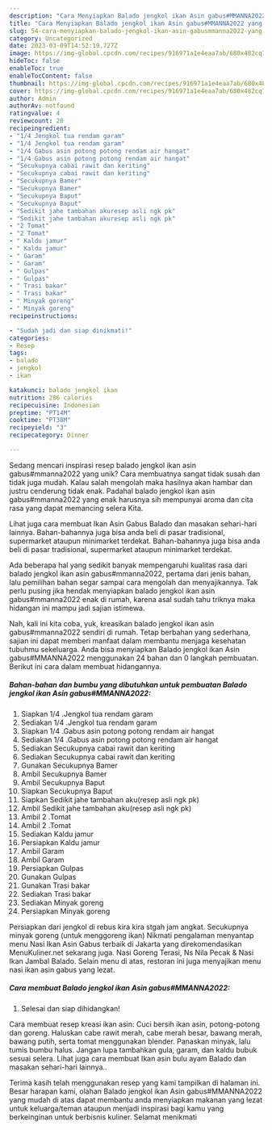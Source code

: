 ```yaml
---
description: "Cara Menyiapkan Balado jengkol ikan Asin gabus#MMANNA2022 yang Lezat Sekali"
title: "Cara Menyiapkan Balado jengkol ikan Asin gabus#MMANNA2022 yang Lezat Sekali"
slug: 54-cara-menyiapkan-balado-jengkol-ikan-asin-gabusmmanna2022-yang-lezat-sekali
category: Uncategorized
date: 2023-03-09T14:52:19.727Z
image: https://img-global.cpcdn.com/recipes/916971a1e4eaa7ab/680x482cq70/balado-jengkol-ikan-asin-gabusmmanna2022-foto-resep-utama.jpg
hideToc: false
enableToc: true
enableTocContent: false
thumbnail: https://img-global.cpcdn.com/recipes/916971a1e4eaa7ab/680x482cq70/balado-jengkol-ikan-asin-gabusmmanna2022-foto-resep-utama.jpg
cover: https://img-global.cpcdn.com/recipes/916971a1e4eaa7ab/680x482cq70/balado-jengkol-ikan-asin-gabusmmanna2022-foto-resep-utama.jpg
author: Admin
authorAv: notfound
ratingvalue: 4
reviewcount: 20
recipeingredient:
- "1/4 Jengkol tua rendam garam"
- "1/4 Jengkol tua rendam garam"
- "1/4 Gabus asin potong potong rendam air hangat"
- "1/4 Gabus asin potong potong rendam air hangat"
- "Secukupnya cabai rawit dan keriting"
- "Secukupnya cabai rawit dan keriting"
- "Secukupnya Bamer"
- "Secukupnya Bamer"
- "Secukupnya Baput"
- "Secukupnya Baput"
- "Sedikit jahe tambahan akuresep asli ngk pk"
- "Sedikit jahe tambahan akuresep asli ngk pk"
- "2 Tomat"
- "2 Tomat"
- " Kaldu jamur"
- " Kaldu jamur"
- " Garam"
- " Garam"
- " Gulpas"
- " Gulpas"
- " Trasi bakar"
- " Trasi bakar"
- " Minyak goreng"
- " Minyak goreng"
recipeinstructions:

- "Sudah jadi dan siap dinikmati!"
categories:
- Resep
tags:
- balado
- jengkol
- ikan

katakunci: balado jengkol ikan 
nutrition: 286 calories
recipecuisine: Indonesian
preptime: "PT14M"
cooktime: "PT38M"
recipeyield: "3"
recipecategory: Dinner

---
```





Sedang mencari inspirasi resep balado jengkol ikan asin gabus#mmanna2022 yang unik? Cara membuatnya sangat tidak susah dan tidak juga mudah. Kalau salah mengolah maka hasilnya akan hambar dan justru cenderung tidak enak. Padahal balado jengkol ikan asin gabus#mmanna2022 yang enak harusnya sih mempunyai aroma dan cita rasa yang dapat memancing selera Kita.





Lihat juga cara membuat Ikan Asin Gabus Balado dan masakan sehari-hari lainnya. Bahan-bahannya juga bisa anda beli di pasar tradisional, supermarket ataupun minimarket terdekat. Bahan-bahannya juga bisa anda beli di pasar tradisional, supermarket ataupun minimarket terdekat.

Ada beberapa hal yang sedikit banyak mempengaruhi kualitas rasa dari balado jengkol ikan asin gabus#mmanna2022, pertama dari jenis bahan, lalu pemilihan bahan segar sampai cara mengolah dan menyajikannya. Tak perlu pusing jika hendak menyiapkan balado jengkol ikan asin gabus#mmanna2022 enak di rumah, karena asal sudah tahu triknya maka hidangan ini mampu jadi sajian istimewa.






Nah, kali ini kita coba, yuk, kreasikan balado jengkol ikan asin gabus#mmanna2022 sendiri di rumah. Tetap berbahan yang sederhana, sajian ini dapat memberi manfaat dalam membantu menjaga kesehatan tubuhmu sekeluarga. Anda bisa menyiapkan Balado jengkol ikan Asin gabus#MMANNA2022 menggunakan 24 bahan dan 0 langkah pembuatan. Berikut ini cara dalam membuat hidangannya.

<!--inarticleads1-->

##### Bahan-bahan dan bumbu yang dibutuhkan untuk pembuatan Balado jengkol ikan Asin gabus#MMANNA2022:

1. Siapkan 1/4 .Jengkol tua rendam garam
1. Sediakan 1/4 .Jengkol tua rendam garam
1. Siapkan 1/4 .Gabus asin potong potong rendam air hangat
1. Sediakan 1/4 .Gabus asin potong potong rendam air hangat
1. Sediakan Secukupnya cabai rawit dan keriting
1. Sediakan Secukupnya cabai rawit dan keriting
1. Gunakan Secukupnya Bamer
1. Ambil Secukupnya Bamer
1. Ambil Secukupnya Baput
1. Siapkan Secukupnya Baput
1. Siapkan Sedikit jahe tambahan aku(resep asli ngk pk)
1. Ambil Sedikit jahe tambahan aku(resep asli ngk pk)
1. Ambil 2 .Tomat
1. Ambil 2 .Tomat
1. Sediakan  Kaldu jamur
1. Persiapkan  Kaldu jamur
1. Ambil  Garam
1. Ambil  Garam
1. Persiapkan  Gulpas
1. Gunakan  Gulpas
1. Gunakan  Trasi bakar
1. Sediakan  Trasi bakar
1. Sediakan  Minyak goreng
1. Persiapkan  Minyak goreng


Persiapkan dari jengkol di rebus kira kira stgah jam angkat. Secukupnya minyak goreng (untuk menggoreng ikan) Nikmati pengalaman menyantap menu Nasi Ikan Asin Gabus terbaik di Jakarta yang direkomendasikan MenuKuliner.net sekarang juga. Nasi Goreng Terasi, Ns Nila Pecak &amp; Nasi Ikan Jambal Balado. Selain menu di atas, restoran ini juga menyajikan menu nasi ikan asin gabus yang lezat. 

<!--inarticleads2-->

##### Cara membuat Balado jengkol ikan Asin gabus#MMANNA2022:


1. Selesai dan siap dihidangkan!

Cara membuat resep kreasi ikan asin: Cuci bersih ikan asin, potong-potong dan goreng. Haluskan cabe rawit merah, cabe merah besar, bawang merah, bawang putih, serta tomat menggunakan blender. Panaskan minyak, lalu tumis bumbu halus. Jangan lupa tambahkan gula, garam, dan kaldu bubuk sesuai selera. Lihat juga cara membuat Ikan asin bulu ayam Balado dan masakan sehari-hari lainnya.. 

Terima kasih telah menggunakan resep yang kami tampilkan di halaman ini. Besar harapan kami, olahan Balado jengkol ikan Asin gabus#MMANNA2022 yang mudah di atas dapat membantu anda menyiapkan makanan yang lezat untuk keluarga/teman ataupun menjadi inspirasi bagi kamu yang berkeinginan untuk berbisnis kuliner. Selamat menikmati
